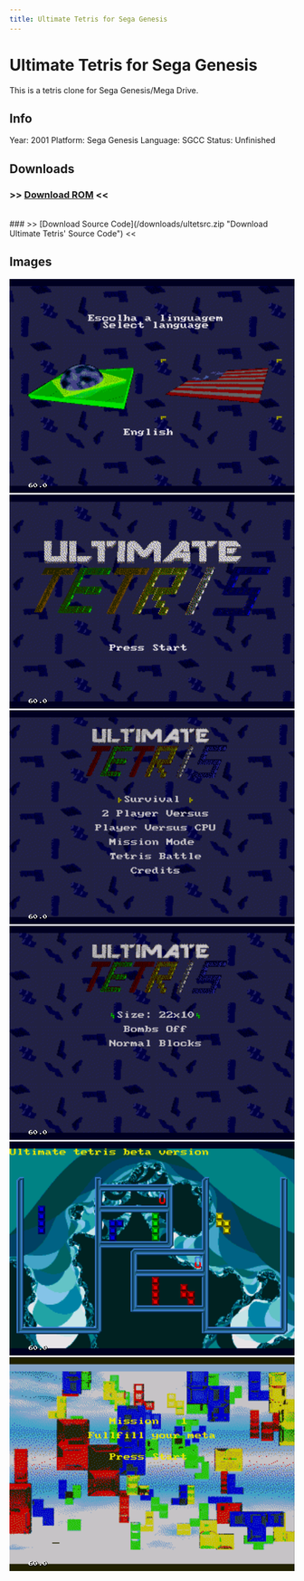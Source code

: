 ```yaml
---
title: Ultimate Tetris for Sega Genesis
---
```


# Ultimate Tetris for Sega Genesis

This is a tetris clone for Sega Genesis/Mega Drive.

## Info
Year: 2001
Platform: Sega Genesis
Language: SGCC
Status: Unfinished

## Downloads
### >> [Download ROM](/downloads/ultet01.zip "Download Ultimate Tetris' ROM") <<
<br>
### >> [Download Source Code](/downloads/ultetsrc.zip "Download Ultimate Tetris' Source Code") <<
<br>

## Images

<div class="ContentFlow">
	<div class="flow">
		<img class="item" src="/ultimate-tetris-sega-genesis/ULTETRIS000.png" />
		<img class="item" src="/ultimate-tetris-sega-genesis/ULTETRIS001.png" />
		<img class="item" src="/ultimate-tetris-sega-genesis/ULTETRIS002.png" />
		<img class="item" src="/ultimate-tetris-sega-genesis/ULTETRIS003.png" />
		<img class="item" src="/ultimate-tetris-sega-genesis/ULTETRIS004.png" />
		<img class="item" src="/ultimate-tetris-sega-genesis/ULTETRIS005.png" />
	</div>
</div>
